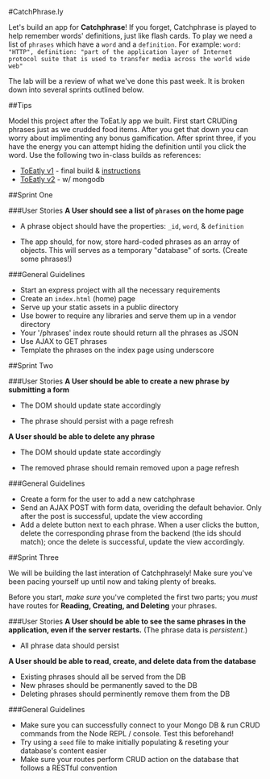 #CatchPhrase.ly

Let's build an app for **Catchphrase**! If you forget, Catchphrase is played to help remember words' definitions, just like flash cards. To play we need a list of `phrases` which have a `word` and a `definition`. For example: `word: "HTTP", definition: "part of the application layer of Internet protocol suite that is used to transfer media across the world wide web"`

The lab will be a review of what we've done this past week. It is broken down into several sprints outlined below.

##Tips

Model this project after the ToEat.ly app we built. First start CRUDing phrases just as we crudded food items. After you get that down you can worry about implimenting any bonus gamification. After sprint three, if you have the energy you can attempt hiding the definition until you click the word. Use the following two in-class builds as references:

* [ToEatly v1](https://github.com/sf-wdi-21/toEatly/tree/dash-six) - final build & [instructions](https://github.com/sf-wdi-21/notes/blob/master/week-03/day-03-crud-express/dawn-to-eatly/readme.md)
* [ToEatly v2](https://github.com/sf-wdi-21/bite_me_mongo_express) - w/ mongodb

##Sprint One

###User Stories
**A User should see a list of `phrases` on the home page**

* A phrase object should have the properties: `_id`, `word`, & `definition`

* The app should, for now, store hard-coded phrases as an array of objects. This will serves as a temporary "database" of sorts. (Create some phrases!)

###General Guidelines
* Start an express project with all the necessary requirements
* Create an `index.html` (home) page
* Serve up your static assets in a public directory
* Use bower to require any libraries and serve them up in a vendor directory
* Your '/phrases' index route should return all the phrases as JSON
* Use AJAX to GET phrases
* Template the phrases on the index page using underscore

##Sprint Two

###User Stories
**A User should be able to create a new phrase by submitting a form**

* The DOM should update state accordingly

* The phrase should persist with a page refresh

**A User should be able to delete any phrase**

* The DOM should update state accordingly
	
* The removed phrase should remain removed upon a page refresh

###General Guidelines

* Create a form for the user to add a new catchphrase
* Send an AJAX POST with form data, overiding the default behavior. Only after the post is successful, update the view according
* Add a delete button next to each phrase. When a user clicks the button, delete the corresponding phrase from the backend (the ids should match); once the delete is successful, update the view accordingly.
   
##Sprint Three

We will be building the last interation of Catchphrasely! Make sure you've been pacing yourself up until now and taking plenty of breaks.

Before you start, *make sure* you've completed the first two parts; you *must* have routes for **Reading, Creating, and Deleting** your phrases.

###User Stories
**A User should be able to see the same phrases in the application, even if the server restarts.** (The phrase data is *persistent*.)

* All phrase data should persist

**A User should be able to read, create, and delete data from the database**

* Existing phrases should all be served from the DB
* New phrases should be permanently saved to the DB
* Deleting phrases should perminently remove them from the DB

###General Guidelines

* Make sure you can successfully connect to your Mongo DB & run CRUD commands from the Node REPL / console. Test this beforehand!
* Try using a `seed` file to make initially populating & reseting your database's content easier
* Make sure your routes perform CRUD action on the database that follows a RESTful convention
